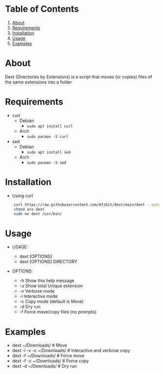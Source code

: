 
# Table of Contents

1.  [About](#org673d72e)
2.  [Requirements](#orge32e026)
3.  [Installation](#orgec4e642)
4.  [Usage](#orge79668d)
5.  [Examples](#org3486f9e)



<a id="org673d72e"></a>

# About

Dext (Directories by Extensions) is a script that moves (or copies) files of the same extensions into a folder


<a id="orge32e026"></a>

# Requirements

-   curl
    -   Debian
        -   `sudo apt install curl`
    -   Arch
        -   `sudo pacman -S curl`
-   sed
    -   Debian
        -   `sudo apt install sed`
    -   Arch
        -   `sudo pacman -S sed`


<a id="orgec4e642"></a>

# Installation

-   Using curl

``` sh
    curl https://raw.githubusercontent.com/AfzGit/dext/main/dext --output dext
    chmod a+x dext
    sudo mv dext /usr/bin/

```

<a id="orge79668d"></a>

# Usage

-   USAGE:
    -   dext [OPTIONS]
    -   dext [OPTIONS] DIRECTORY

-   OPTIONS:
    -   -h    Show this help message
    -   -u    Show total Unique extension
    -   -v    Verbose mode
    -   -i    Interactive mode
    -   -c    Copy mode (default is Move)
    -   -d    Dry run
    -   -f    Force move/copy files (no prompts)


<a id="org3486f9e"></a>

# Examples

-   dext ~/Downloads/           # Move
-   dext -i -v -c ~/Downloads/  # Interactive and verbose copy
-   dext -f ~/Downloads/        # Force move
-   dext -f -c ~/Downloads/     # Force copy
-   dext -d ~/Downloads/        # Dry run

